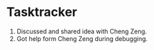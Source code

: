 # Tasktracker

1. Discussed and shared idea with Cheng Zeng.
2. Got help form Cheng Zeng during debugging.
